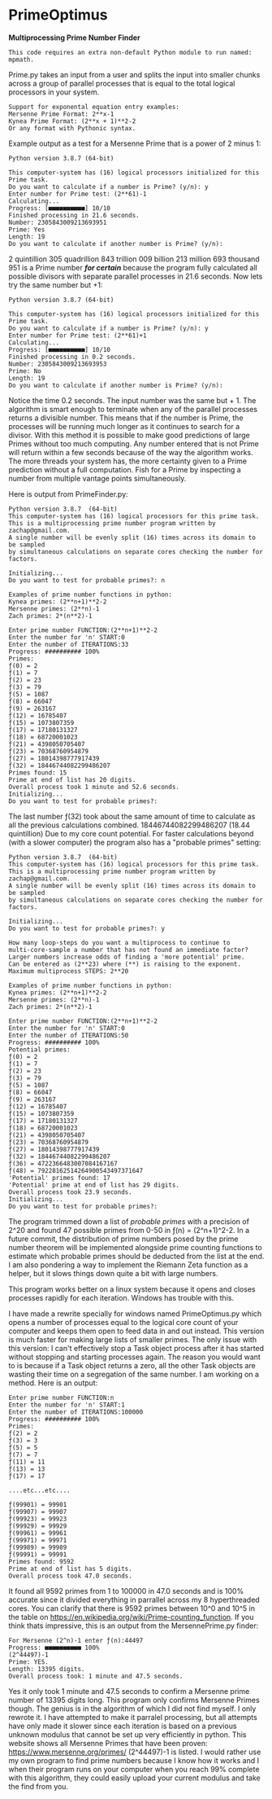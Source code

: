# PrimeOptimus
****Multiprocessing Prime Number Finder****
```
This code requires an extra non-default Python module to run named: mpmath.
```
Prime.py takes an input from a user and splits the input into smaller chunks across a 
group of parallel processes that is equal to the total logical processors in your system.
```
Support for exponental equation entry examples: 
Mersenne Prime Format: 2**x-1
Kynea Prime Format: (2**x + 1)**2-2
Or any format with Pythonic syntax.
```
Example output as a test for a Mersenne Prime that is a power of 2 minus 1:
```
Python version 3.8.7 (64-bit)

This computer-system has (16) logical processors initialized for this Prime task.
Do you want to calculate if a number is Prime? (y/n): y
Enter number for Prime test: (2**61)-1
Calculating...
Progress: [■■■■■■■■■■] 10/10 
Finished processing in 21.6 seconds.
Number: 2305843009213693951
Prime: Yes
Length: 19
Do you want to calculate if another number is Prime? (y/n): 
```
2 quintillion 305 quadrillion 843 trillion 009 billion 213 million 693 thousand 951 is a Prime number ***for certain*** because the program fully calculated all possible divisors with separate parallel processes in 21.6 seconds. Now lets try the same number but +1:
```
Python version 3.8.7 (64-bit)

This computer-system has (16) logical processors initialized for this Prime task.
Do you want to calculate if a number is Prime? (y/n): y
Enter number for Prime test: (2**61)+1
Calculating...
Progress: [■■■■■■■■■■] 10/10
Finished processing in 0.2 seconds.
Number: 2305843009213693953
Prime: No
Length: 19
Do you want to calculate if another number is Prime? (y/n): 
```
Notice the time 0.2 seconds. The input number was the same but + 1. The algorithm is smart enough to terminate when any of the parallel processes returns a divisible number. This means that if the number is Prime, the processes will be running much longer as it continues to search for a divisor. With this method it is possible to make good predictions of large Primes without too much computing. Any number entered that is not Prime will return within a few seconds because of the way the algorithm works. The more threads your system has, the more certainty given to a Prime prediction without a full computation. Fish for a Prime by inspecting a number from multiple vantage points simultaneously.

Here is output from PrimeFinder.py:
```
Python version 3.8.7  (64-bit)
This computer-system has (16) logical processors for this prime task.
This is a multiprocessing prime number program written by zachap@gmail.com.
A single number will be evenly split (16) times across its domain to be sampled
by simultaneous calculations on separate cores checking the number for factors.

Initializing...
Do you want to test for probable primes?: n

Examples of prime number functions in python: 
Kynea primes: (2**n+1)**2-2
Mersenne primes: (2**n)-1
Zach primes: 2*(n**2)-1

Enter prime number FUNCTION:(2**n+1)**2-2
Enter the number for 'n' START:0
Enter the number of ITERATIONS:33
Progress: ########## 100%
Primes:
ƒ(0) = 2
ƒ(1) = 7
ƒ(2) = 23
ƒ(3) = 79
ƒ(5) = 1087
ƒ(8) = 66047
ƒ(9) = 263167
ƒ(12) = 16785407
ƒ(15) = 1073807359
ƒ(17) = 17180131327
ƒ(18) = 68720001023
ƒ(21) = 4398050705407
ƒ(23) = 70368760954879
ƒ(27) = 18014398777917439
ƒ(32) = 18446744082299486207
Primes found: 15
Prime at end of list has 20 digits.
Overall process took 1 minute and 52.6 seconds.
Initializing...
Do you want to test for probable primes?: 
```
The last number ƒ(32) took about the same amount of time to calculate as all the previous calculations combined. 18446744082299486207 (18.44 quintillion)
Due to my core count potential. For faster calculations beyond (with a slower computer) the program also has a "probable primes" setting:
```
Python version 3.8.7  (64-bit)
This computer-system has (16) logical processors for this prime task.
This is a multiprocessing prime number program written by zachap@gmail.com.
A single number will be evenly split (16) times across its domain to be sampled
by simultaneous calculations on separate cores checking the number for factors.

Initializing...
Do you want to test for probable primes?: y

How many loop-steps do you want a multiprocess to continue to
multi-core-sample a number that has not found an immediate factor?
Larger numbers increase odds of finding a 'more potential' prime.
Can be entered as (2**23) where (**) is raising to the exponent.
Maximum multiprocess STEPS: 2**20

Examples of prime number functions in python: 
Kynea primes: (2**n+1)**2-2
Mersenne primes: (2**n)-1
Zach primes: 2*(n**2)-1

Enter prime number FUNCTION:(2**n+1)**2-2
Enter the number for 'n' START:0
Enter the number of ITERATIONS:50
Progress: ########## 100%
Potential primes:
ƒ(0) = 2
ƒ(1) = 7
ƒ(2) = 23
ƒ(3) = 79
ƒ(5) = 1087
ƒ(8) = 66047
ƒ(9) = 263167
ƒ(12) = 16785407
ƒ(15) = 1073807359
ƒ(17) = 17180131327
ƒ(18) = 68720001023
ƒ(21) = 4398050705407
ƒ(23) = 70368760954879
ƒ(27) = 18014398777917439
ƒ(32) = 18446744082299486207
ƒ(36) = 4722366483007084167167
ƒ(48) = 79228162514264900543497371647
'Potential' primes found: 17
'Potential' prime at end of list has 29 digits.
Overall process took 23.9 seconds.
Initializing...
Do you want to test for probable primes?: 
```
The program trimmed down a list of *probable primes* with a precision of 2^20 and found 47 possible primes from 0-50 in ƒ(n) = (2^n+1)^2-2. In a future commit, the distribution of prime numbers posed by the prime number theorem will be implemented alongside prime counting functions to estimate which probable primes should be deducted from the list at the end. I am also pondering a way to implement the Riemann Zeta function as a helper, but it slows things down quite a bit with large numbers.

This program works better on a linux system because it opens and closes processes rapidly for each iteration. Windows has trouble with this. 

I have made a rewrite specially for windows named PrimeOptimus.py which opens a number of processes equal to the logical core count of your computer and keeps them open to feed data in and out instead. This version is much faster for making large lists of smaller primes. The only issue with this version: I can't effectively stop a Task object process after it has started without stopping and starting processes again. The reason you would want to is because if a Task object returns a zero, all the other Task objects are wasting their time on a segregation of the same number. I am working on a method.
Here is an output:
```
Enter prime number FUNCTION:n
Enter the number for 'n' START:1
Enter the number of ITERATIONS:100000
Progress: ########## 100%
Primes:
ƒ(2) = 2
ƒ(3) = 3
ƒ(5) = 5
ƒ(7) = 7
ƒ(11) = 11
ƒ(13) = 13
ƒ(17) = 17

....etc...etc....

ƒ(99901) = 99901
ƒ(99907) = 99907
ƒ(99923) = 99923
ƒ(99929) = 99929
ƒ(99961) = 99961
ƒ(99971) = 99971
ƒ(99989) = 99989
ƒ(99991) = 99991
Primes found: 9592
Prime at end of list has 5 digits.
Overall process took 47.0 seconds.
```
It found all 9592 primes from 1 to 100000 in 47.0 seconds and is 100% accurate since it divided everything in parrallel across my 8 hyperthreaded cores.
You can clarify that there is 9592 primes between 10^0 and 10^5 in the table on https://en.wikipedia.org/wiki/Prime-counting_function.
If you think thats impressive, this is an output from the MersennePrime.py finder:
```
For Mersenne (2^n)-1 enter ƒ(n):44497
Progress: ■■■■■■■■■■ 100% 
(2^44497)-1
Prime: YES.
Length: 13395 digits.
Overall process took: 1 minute and 47.5 seconds.
```
Yes it only took 1 minute and 47.5 seconds to confirm a Mersenne prime number of 13395 digits long.
This program only confirms Mersenne Primes though.
The genius is in the algorithm of which I did not find myself. I only rewrote it.
I have attempted to make it parralel processing, but all attempts have only made it slower since
each iteration is based on a previous unknown modulus that cannot be set up very efficiently in python.
This website shows all Mersenne Primes that have been proven:
https://www.mersenne.org/primes/
(2^44497)-1 is listed.
I would rather use my own program to find prime numbers because I know how it works and I when their program runs on your computer when you reach 99% complete with this algorithm, they could easily upload your current modulus and take the find from you.

